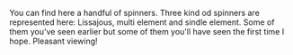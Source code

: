 You can find here a handful of spinners. Three kind od spinners are represented here: Lissajous, multi element and sindle element. Some of them you've seen earlier but some of them you'll have seen the first time I hope. Pleasant viewing!  